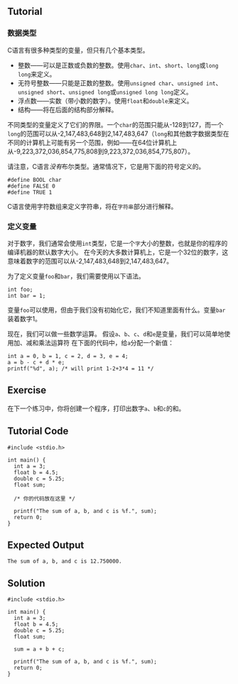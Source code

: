 Tutorial
--------

### 数据类型

C语言有很多种类型的变量，但只有几个基本类型。

* 整数——可以是正数或负数的整数。使用`char`、`int`、`short`、`long`或`long long`来定义。
* 无符号整数——只能是正数的整数。使用`unsigned char`、`unsigned int`、`unsigned short`、`unsigned long`或`unsigned long long`定义。
* 浮点数——实数（带小数的数字）。使用`float`和`double`来定义。
* 结构——将在后面的结构部分解释。

不同类型的变量定义了它们的界限。一个`char`的范围只能从-128到127，而一个`long`的范围可以从-2,147,483,648到2,147,483,647（`long`和其他数字数据类型在不同的计算机上可能有另一个范围，例如——在64位计算机上从-9,223,372,036,854,775,808到9,223,372,036,854,775,807）。

请注意，C语言*没有*布尔类型。通常情况下，它是用下面的符号定义的。

    #define BOOL char
    #define FALSE 0
    #define TRUE 1

C语言使用字符数组来定义字符串，将在`字符串`部分进行解释。

### 定义变量

对于数字，我们通常会使用`int`类型，它是一个`字`大小的整数，也就是你的程序的编译机器的默认数字大小。
在今天的大多数计算机上，它是一个32位的数字，这意味着数字的范围可以从-2,147,483,648到2,147,483,647。

为了定义变量`foo`和`bar`，我们需要使用以下语法。

    int foo;
    int bar = 1;

变量`foo`可以使用，但由于我们没有初始化它，我们不知道里面有什么。变量`bar`装着数字1。

现在，我们可以做一些数学运算。
假设`a`、`b`、`c`、`d`和`e`是变量，我们可以简单地使用加、减和乘法运算符 在下面的代码中，给`a`分配一个新值：


    int a = 0, b = 1, c = 2, d = 3, e = 4;
    a = b - c + d * e;
    printf("%d", a); /* will print 1-2+3*4 = 11 */

Exercise
--------

在下一个练习中，你将创建一个程序，打印出数字`a`、`b`和`c`的和。

Tutorial Code
-------------

    #include <stdio.h>

    int main() {
      int a = 3;
      float b = 4.5;
      double c = 5.25;
      float sum;

      /* 你的代码放在这里 */

      printf("The sum of a, b, and c is %f.", sum);
      return 0;
    }

Expected Output
---------------
    The sum of a, b, and c is 12.750000.

Solution
--------
    #include <stdio.h>

    int main() {
      int a = 3;
      float b = 4.5;
      double c = 5.25;
      float sum;

      sum = a + b + c;

      printf("The sum of a, b, and c is %f.", sum);
      return 0;
    }
